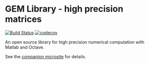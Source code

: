 # GEM Library - high precision matrices

[![Build Status](https://travis-ci.org/gem-library/gem.svg?branch=master)](https://travis-ci.org/gem-library/gem) [![codecov](https://codecov.io/gh/gem-library/gem/branch/master/graph/badge.svg)](https://codecov.io/gh/gem-library/gem)

An open source library for high precision numerical computation with Matlab and Octave.

See the [companion microsite](https://gem-library.github.io) for details.
